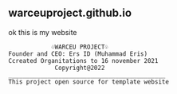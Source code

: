 ## warceuproject.github.io
ok this is my website

```
            ♧WARCEU PROJECT♧
Founder and CEO: Ers ID (Muhammad Eris)
Ccreated Organitations to 16 november 2021
             Copyright@2022
____________________________________________
This project open source for template website

```
